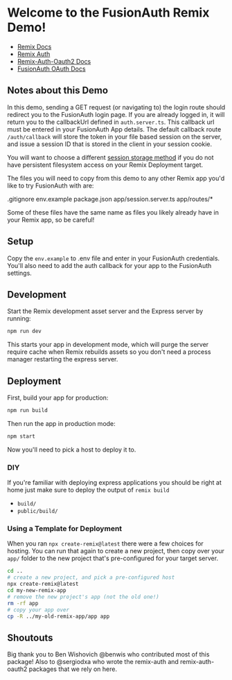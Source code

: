 # Welcome to the FusionAuth Remix Demo!

- [Remix Docs](https://remix.run/docs)
- [Remix Auth](https://github.com/sergiodxa/remix-auth)
- [Remix-Auth-Oauth2 Docs](https://github.com/sergiodxa/remix-auth-oauth2)
- [FusionAuth OAuth Docs](https://fusionauth.io/docs/v1/tech/oauth/endpoints)

## Notes about this Demo
In this demo, sending a GET request (or navigating to) the login route should redirect you to the FusionAuth login page. If you are already logged in, it will return you to the callbackUrl defined in `auth.server.ts`. This callback url must be entered in your FusionAuth App details. The default callback route `/auth/callback` will store the token in your file based session on the server, and issue a session ID that is stored in the client in your session cookie.

You will want to choose a different [session storage method](https://remix.run/docs/en/v1/api/remix#sessions) if you do not have persistent filesystem access on your Remix Deployment target.

The files you will need to copy from this demo to any other Remix app you'd like to try FusionAuth with are:

.gitignore
env.example
package.json
app/session.server.ts
app/routes/*

Some of these files have the same name as files you likely already have in your Remix app, so be careful!


## Setup
Copy the `env.example` to .env file and enter in your FusionAuth credentials. You'll also need to add the auth callback for your app to the FusionAuth settings.

## Development

Start the Remix development asset server and the Express server by running:

```sh
npm run dev
```

This starts your app in development mode, which will purge the server require cache when Remix rebuilds assets so you don't need a process manager restarting the express server.

## Deployment

First, build your app for production:

```sh
npm run build
```

Then run the app in production mode:

```sh
npm start
```

Now you'll need to pick a host to deploy it to.

### DIY

If you're familiar with deploying express applications you should be right at home just make sure to deploy the output of `remix build`

- `build/`
- `public/build/`

### Using a Template for Deployment

When you ran `npx create-remix@latest` there were a few choices for hosting. You can run that again to create a new project, then copy over your `app/` folder to the new project that's pre-configured for your target server.

```sh
cd ..
# create a new project, and pick a pre-configured host
npx create-remix@latest
cd my-new-remix-app
# remove the new project's app (not the old one!)
rm -rf app
# copy your app over
cp -R ../my-old-remix-app/app app
```

## Shoutouts

Big thank you to Ben Wishovich @benwis who contributed most of this package! Also to @sergiodxa who wrote the remix-auth and remix-auth-oauth2 packages that we rely on here.
